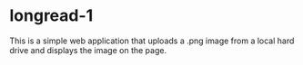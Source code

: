 # longread-1

This is a simple web application that uploads a .png image from a local hard drive and displays the image on the page.


